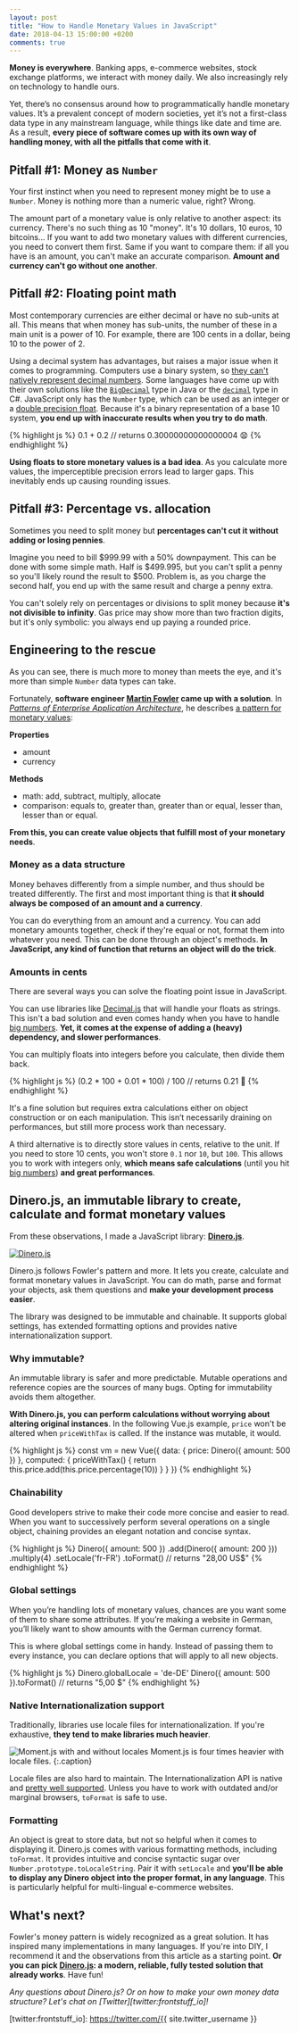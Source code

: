 ```yaml
---
layout: post
title: "How to Handle Monetary Values in JavaScript"
date: 2018-04-13 15:00:00 +0200
comments: true
---
```


**Money is everywhere**. Banking apps, e-commerce websites, stock exchange platforms, we interact with money daily. We also increasingly rely on technology to handle ours.

Yet, there’s no consensus around how to programmatically handle monetary values. It’s a prevalent concept of modern societies, yet it’s not a first-class data type in any mainstream language, while things like date and time are. As a result, **every piece of software comes up with its own way of handling money, with all the pitfalls that come with it**.

## Pitfall #1: Money as `Number`

Your first instinct when you need to represent money might be to use a `Number`. Money is nothing more than a numeric value, right? Wrong.

The amount part of a monetary value is only relative to another aspect: its currency. There's no such thing as 10 "money". It's 10 dollars, 10 euros, 10 bitcoins... If you want to add two monetary values with different currencies, you need to convert them first. Same if you want to compare them: if all you have is an amount, you can't make an accurate comparison. **Amount and currency can't go without one another**.

## Pitfall #2: Floating point math

Most contemporary currencies are either decimal or have no sub-units at all. This means that when money has sub-units, the number of these in a main unit is a power of 10. For example, there are 100 cents in a dollar, being 10 to the power of 2.

Using a decimal system has advantages, but raises a major issue when it comes to programming. Computers use a binary system, so [they can't natively represent decimal numbers][0.30000000000000004]. Some languages have come up with their own solutions like the [`BigDecimal`][oracle:bigdecimal] type in Java or the [`decimal`][microsoft:decimal] type in C#. JavaScript only has the `Number` type, which can be used as an integer or a [double precision float][wiki:ieee754]. Because it's a binary representation of a base 10 system, **you end up with inaccurate results when you try to do math**.

{% highlight js %}
0.1 + 0.2 // returns 0.30000000000000004 😧
{% endhighlight %}

**Using floats to store monetary values is a bad idea**. As you calculate more values, the imperceptible precision errors lead to larger gaps. This inevitably ends up causing rounding issues.

## Pitfall #3: Percentage vs. allocation

Sometimes you need to split money but **percentages can't cut it without adding or losing pennies**.

Imagine you need to bill $999.99 with a 50% downpayment. This can be done with some simple math. Half is $499.995, but you can't split a penny so you'll likely round the result to $500. Problem is, as you charge the second half, you end up with the same result and charge a penny extra.

You can't solely rely on percentages or divisions to split money because **it's not divisible to infinity**. Gas price may show more than two fraction digits, but it's only symbolic: you always end up paying a rounded price.

## Engineering to the rescue

As you can see, there is much more to money than meets the eye, and it's more than simple `Number` data types can take.

Fortunately, **software engineer [Martin Fowler][martinfowler] came up with a solution**. In [*Patterns of Enterprise Application Architecture*][martinfowler:eaa], he describes [a pattern for monetary values][martinfowler:eaa:money]:

**Properties**

- amount
- currency

**Methods**

- math: add, subtract, multiply, allocate
- comparison: equals to, greater than, greater than or equal, lesser than, lesser than or equal.

**From this, you can create value objects that fulfill most of your monetary needs**.

### Money as a data structure

Money behaves differently from a simple number, and thus should be treated differently. The first and most important thing is that **it should always be composed of an amount and a currency**.

You can do everything from an amount and a currency. You can add monetary amounts together, check if they're equal or not, format them into whatever you need. This can be done through an object's methods. **In JavaScript, any kind of function that returns an object will do the trick**.

### Amounts in cents

There are several ways you can solve the floating point issue in JavaScript.

You can use libraries like [Decimal.js][github:decimal.js] that will handle your floats as strings. This isn't a bad solution and even comes handy when you have to handle [big numbers][mdn:max-safe-integer]. **Yet, it comes at the expense of adding a (heavy) dependency, and slower performances**.

You can multiply floats into integers before you calculate, then divide them back.

{% highlight js %}
(0.2 * 100 + 0.01 * 100) / 100 // returns 0.21 🎉
{% endhighlight %}

It's a fine solution but requires extra calculations either on object construction or on each manipulation. This isn’t necessarily draining on performances, but still more process work than necessary.

A third alternative is to directly store values in cents, relative to the unit. If you need to store 10 cents, you won't store `0.1` nor `10`, but `100`. This allows you to work with integers only, **which means safe calculations** (until you hit [big numbers][mdn:max-safe-integer]) **and great performances**.

## Dinero.js, an immutable library to create, calculate and format monetary values

From these observations, I made a JavaScript library: [**Dinero.js**][github:dinero.js].

[![Dinero.js](/assets/2018-04-13/dinero.js.png)][dinero:docs]

Dinero.js follows Fowler's pattern and more. It lets you create, calculate and format monetary values in JavaScript. You can do math, parse and format your objects, ask them questions and **make your development process easier**.

The library was designed to be immutable and chainable. It supports global settings, has extended formatting options and provides native internationalization support.

### Why immutable?

An immutable library is safer and more predictable. Mutable operations and reference copies are the sources of many bugs. Opting for immutability avoids them altogether.

**With Dinero.js, you can perform calculations without worrying about altering original instances**. In the following Vue.js example, `price` won't be altered when `priceWithTax` is called. If the instance was mutable, it would.

{% highlight js %}
const vm = new Vue({
  data: {
    price: Dinero({ amount: 500 })
  },
  computed: {
    priceWithTax() {
      return this.price.add(this.price.percentage(10))
    }
  }
})
{% endhighlight %}

### Chainability

Good developers strive to make their code more concise and easier to read. When you want to successively perform several operations on a single object, chaining provides an elegant notation and concise syntax.

{% highlight js %}
Dinero({ amount: 500 })
  .add(Dinero({ amount: 200 }))
  .multiply(4)
  .setLocale('fr-FR')
  .toFormat() // returns "28,00 US$"
{% endhighlight %}

### Global settings

When you’re handling lots of monetary values, chances are you want some of them to share some attributes. If you’re making a website in German, you’ll likely want to show amounts with the German currency format.

This is where global settings come in handy. Instead of passing them to every instance, you can declare options that will apply to all new objects.

{% highlight js %}
Dinero.globalLocale = 'de-DE'
Dinero({ amount: 500 }).toFormat() // returns "5,00 $"
{% endhighlight %}

### Native Internationalization support

Traditionally, libraries use locale files for internationalization. If you're exhaustive, **they tend to make libraries much heavier**.

![Moment.js with and without locales](/assets/2018-04-13/momentjs-locales.png)
Moment.js is four times heavier with locale files.
{:.caption}

Locale files are also hard to maintain. The Internationalization API is native and [pretty well supported][caniuse:intl]. Unless you have to work with outdated and/or marginal browsers, `toFormat` is safe to use.

### Formatting

An object is great to store data, but not so helpful when it comes to displaying it. Dinero.js comes with various formatting methods, including `toFormat`. It provides intuitive and concise syntactic sugar over `Number.prototype.toLocaleString`. Pair it with `setLocale` and **you'll be able to display any Dinero object into the proper format, in any language**. This is particularly helpful for multi-lingual e-commerce websites.

## What's next?

Fowler's money pattern is widely recognized as a great solution. It has inspired many implementations in many languages. If you're into DIY, I recommend it and the observations from this article as a starting point. **Or you can pick [Dinero.js][github:dinero.js]: a modern, reliable, fully tested solution that already works**. Have fun!

*Any questions about Dinero.js? Or on how to make your own money data structure? Let's chat on [Twitter][twitter:frontstuff_io]!*

[0.30000000000000004]: http://0.30000000000000004.com
[oracle:bigdecimal]: https://docs.oracle.com/javase/7/docs/api/java/math/BigDecimal.html
[microsoft:decimal]: https://docs.microsoft.com/en-us/dotnet/csharp/language-reference/keywords/decimal
[wiki:ieee754]: https://en.wikipedia.org/wiki/IEEE_754
[martinfowler]: https://martinfowler.com
[martinfowler:eaa]: https://martinfowler.com/books/eaa.html
[martinfowler:eaa:money]: https://martinfowler.com/eaaCatalog/money.html
[github:decimal.js]: https://mikemcl.github.io/decimal.js
[mdn:max-safe-integer]: https://developer.mozilla.org/fr/docs/Web/JavaScript/Reference/Objets_globaux/Number/MAX_SAFE_INTEGER
[github:dinero.js]: https://github.com/sarahdayan/dinero.js
[dinero:docs]: https://sarahdayan.github.io/dinero.js/index.html
[caniuse:intl]: https://caniuse.com/#feat=internationalization
[twitter:frontstuff_io]: https://twitter.com/{{ site.twitter_username }}
